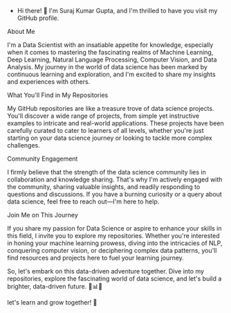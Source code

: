 - Hi there! 👋 I'm Suraj Kumar Gupta, and I'm thrilled to have you visit my GitHub profile.
  
About Me

I'm a Data Scientist with an insatiable appetite for knowledge, especially when it comes to mastering the fascinating realms of Machine Learning, Deep Learning, Natural Language Processing, Computer Vision, and Data Analysis. My journey in the world of data science has been marked by continuous learning and exploration, and I'm excited to share my insights and experiences with others.

What You'll Find in My Repositories

My GitHub repositories are like a treasure trove of data science projects. You'll discover a wide range of projects, from simple yet instructive examples to intricate and real-world applications. These projects have been carefully curated to cater to learners of all levels, whether you're just starting on your data science journey or looking to tackle more complex challenges.

Community Engagement

I firmly believe that the strength of the data science community lies in collaboration and knowledge sharing. That's why I'm actively engaged with the community, sharing valuable insights, and readily responding to questions and discussions. If you have a burning curiosity or a query about data science, feel free to reach out—I'm here to help.

Join Me on This Journey

If you share my passion for Data Science or aspire to enhance your skills in this field, I invite you to explore my repositories. Whether you're interested in honing your machine learning prowess, diving into the intricacies of NLP, conquering computer vision, or deciphering complex data patterns, you'll find resources and projects here to fuel your learning journey.

So, let's embark on this data-driven adventure together. Dive into my repositories, explore the fascinating world of data science, and let's build a brighter, data-driven future. 🚀📊🤖

let's learn and grow together! 🌟
